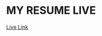 # MY RESUME LIVE

[Live Link]([https://github.com/baselhn-cmd](https://baselhn-cmd.github.io/Portfolio-bootstrap4/))
